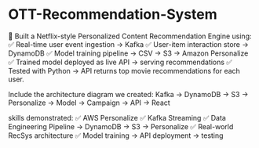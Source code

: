 # OTT-Recommendation-System
🚀 Built a Netflix-style Personalized Content Recommendation Engine using:
✅ Real-time user event ingestion → Kafka
 ✅ User-item interaction store → DynamoDB
 ✅ Model training pipeline → CSV → S3 → Amazon Personalize
 ✅ Trained model deployed as live API → serving recommendations
 ✅ Tested with Python → API returns top movie recommendations for each user.

Include the architecture diagram we created:
Kafka → DynamoDB → S3 → Personalize → Model → Campaign → API → React

skills demonstrated:
✅ AWS Personalize
 ✅ Kafka Streaming
 ✅ Data Engineering Pipeline → DynamoDB → S3 → Personalize
 ✅ Real-world RecSys architecture
 ✅ Model training → API deployment → testing
